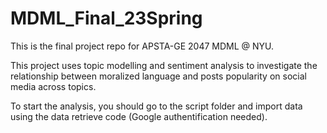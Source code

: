 # MDML_Final_23Spring
This is the final project repo for APSTA-GE 2047 MDML @ NYU.

This project uses topic modelling and sentiment analysis to investigate the relationship between moralized language and posts popularity on social media across topics.

To start the analysis, you should go to the script folder and import data using the data retrieve code (Google authentification needed).
